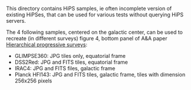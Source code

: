 This directory contains HiPS samples, ie often incomplete version of existing HiPSes, that can be used for various tests without querying HiPS servers.

The 4 following samples, centered on the galactic center, can be used to recreate (in different surveys) figure 4, bottom panel of A&A paper [Hierarchical progressive surveys](https://arxiv.org/pdf/1505.02291.pdf):
* GLIMPSE360: JPG tiles only, equatorial frame
* DSS2Red: JPG and FITS tiles, equatorial frame
* IRAC4: JPG and FITS files, galactic frame
* Planck HFI143: JPG and FITS tiles, galactic frame, tiles with dimension 256x256 pixels
